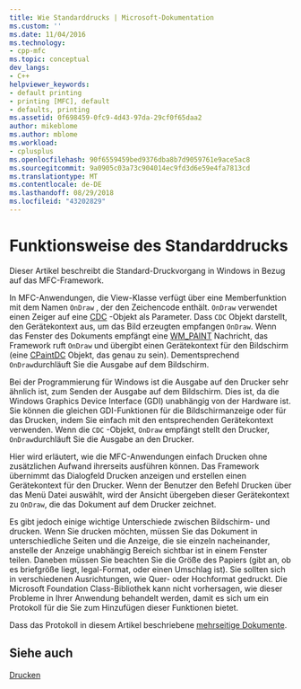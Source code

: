 ```yaml
---
title: Wie Standarddrucks | Microsoft-Dokumentation
ms.custom: ''
ms.date: 11/04/2016
ms.technology:
- cpp-mfc
ms.topic: conceptual
dev_langs:
- C++
helpviewer_keywords:
- default printing
- printing [MFC], default
- defaults, printing
ms.assetid: 0f698459-0fc9-4d43-97da-29cf0f65daa2
author: mikeblome
ms.author: mblome
ms.workload:
- cplusplus
ms.openlocfilehash: 90f6559459bed9376dba8b7d9059761e9ace5ac8
ms.sourcegitcommit: 9a0905c03a73c904014ec9fd3d6e59e4fa7813cd
ms.translationtype: MT
ms.contentlocale: de-DE
ms.lasthandoff: 08/29/2018
ms.locfileid: "43202829"
---
```

# <a name="how-default-printing-is-done"></a>Funktionsweise des Standarddrucks
Dieser Artikel beschreibt die Standard-Druckvorgang in Windows in Bezug auf das MFC-Framework.  
  
 In MFC-Anwendungen, die View-Klasse verfügt über eine Memberfunktion mit dem Namen `OnDraw` , der den Zeichencode enthält. `OnDraw` verwendet einen Zeiger auf eine [CDC](../mfc/reference/cdc-class.md) -Objekt als Parameter. Dass `CDC` Objekt darstellt, den Gerätekontext aus, um das Bild erzeugten empfangen `OnDraw`. Wenn das Fenster des Dokuments empfängt eine [WM_PAINT](/windows/desktop/gdi/wm-paint) Nachricht, das Framework ruft `OnDraw` und übergibt einen Gerätekontext für den Bildschirm (eine [CPaintDC](../mfc/reference/cpaintdc-class.md) Objekt, das genau zu sein). Dementsprechend `OnDraw`durchläuft Sie die Ausgabe auf dem Bildschirm.  
  
 Bei der Programmierung für Windows ist die Ausgabe auf den Drucker sehr ähnlich ist, zum Senden der Ausgabe auf dem Bildschirm. Dies ist, da die Windows Graphics Device Interface (GDI) unabhängig von der Hardware ist. Sie können die gleichen GDI-Funktionen für die Bildschirmanzeige oder für das Drucken, indem Sie einfach mit den entsprechenden Gerätekontext verwenden. Wenn die `CDC` -Objekt, `OnDraw` empfängt stellt den Drucker, `OnDraw`durchläuft Sie die Ausgabe an den Drucker.  
  
 Hier wird erläutert, wie die MFC-Anwendungen einfach Drucken ohne zusätzlichen Aufwand ihrerseits ausführen können. Das Framework übernimmt das Dialogfeld Drucken anzeigen und erstellen einen Gerätekontext für den Drucker. Wenn der Benutzer den Befehl Drucken über das Menü Datei auswählt, wird der Ansicht übergeben dieser Gerätekontext zu `OnDraw`, die das Dokument auf dem Drucker zeichnet.  
  
 Es gibt jedoch einige wichtige Unterschiede zwischen Bildschirm- und drucken. Wenn Sie drucken möchten, müssen Sie das Dokument in unterschiedliche Seiten und die Anzeige, die sie einzeln nacheinander, anstelle der Anzeige unabhängig Bereich sichtbar ist in einem Fenster teilen. Daneben müssen Sie beachten Sie die Größe des Papiers (gibt an, ob es briefgröße liegt, legal-Format, oder einen Umschlag ist). Sie sollten sich in verschiedenen Ausrichtungen, wie Quer- oder Hochformat gedruckt. Die Microsoft Foundation Class-Bibliothek kann nicht vorhersagen, wie dieser Probleme in Ihrer Anwendung behandelt werden, damit es sich um ein Protokoll für die Sie zum Hinzufügen dieser Funktionen bietet.  
  
 Dass das Protokoll in diesem Artikel beschriebene [mehrseitige Dokumente](../mfc/multipage-documents.md).  
  
## <a name="see-also"></a>Siehe auch  
 [Drucken](../mfc/printing.md)

